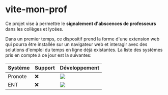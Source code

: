 # vite-mon-prof

Ce projet vise à permettre le **signalement d'abscences de professeurs** dans les collèges et lycées. 

Dans un premier temps, ce dispositif prend la forme d'une extension web qui pourra être installée sur un navigateur web et interagir avec des solutions d'emploi du temps en ligne déjà existantes. La liste des systèmes pris en compte à ce jour est la suivantes:

| Système | Support | Développement                                                                           |
|---------|---------|-----------------------------------------------------------------------------------------|
| Pronote | :x:     | ![](https://img.shields.io/static/v1?label=dev&message=en-cours&color=green)            |
| ENT     | :x:     | ![](https://img.shields.io/static/v1?label=dev&message=non-d%C3%A9marr%C3%A9&color=red) |



